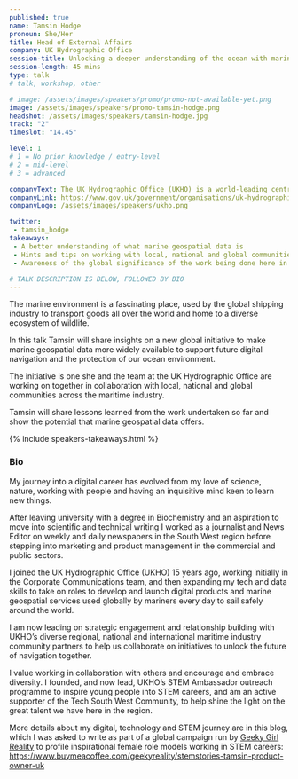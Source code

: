 ```yaml
---
published: true
name: Tamsin Hodge
pronoun: She/Her
title: Head of External Affairs
company: UK Hydrographic Office
session-title: Unlocking a deeper understanding of the ocean with marine geospatial data of the future
session-length: 45 mins
type: talk
# talk, workshop, other

# image: /assets/images/speakers/promo/promo-not-available-yet.png
image: /assets/images/speakers/promo-tamsin-hodge.png
headshot: /assets/images/speakers/tamsin-hodge.jpg
track: "2"
timeslot: "14.45"

level: 1
# 1 = No prior knowledge / entry-level
# 2 = mid-level
# 3 = advanced

companyText: The UK Hydrographic Office (UKHO) is a world-leading centre for hydrography, specialising in marine geospatial data that helps to unlock a deeper understanding of the world’s oceans.
companyLink: https://www.gov.uk/government/organisations/uk-hydrographic-office 
companyLogo: /assets/images/speakers/ukho.png

twitter:
 - tamsin_hodge
takeaways:
 - A better understanding of what marine geospatial data is
 - Hints and tips on working with local, national and global communities and early life data
 - Awareness of the global significance of the work being done here in the South West

# TALK DESCRIPTION IS BELOW, FOLLOWED BY BIO
---
```


The marine environment is a fascinating place, used by the global shipping industry to transport goods all over the world and home to a diverse ecosystem of wildlife.

In this talk Tamsin will share insights on a new global initiative to make marine geospatial data more widely available to support future digital navigation and the protection of our ocean environment. 

The initiative is one she and the team at the UK Hydrographic Office are working on together in collaboration with local, national and global communities across the maritime industry.

Tamsin will share lessons learned from the work undertaken so far and show the potential that marine geospatial data offers.

{% include speakers-takeaways.html %}

<h3>Bio</h3>

My journey into a digital career has evolved from my love of science, nature, working with people and having an inquisitive mind keen to learn new things.

After leaving university with a degree in Biochemistry and an aspiration to move into scientific and technical writing I worked as a journalist and News Editor on weekly and daily newspapers in the South West region before stepping into marketing and product management in the commercial and public sectors.

I joined the UK Hydrographic Office  (UKHO) 15 years ago, working initially in the Corporate Communications team, and then expanding my tech and data skills to take on roles to develop and launch digital products and marine geospatial services used globally by mariners every day to sail safely around the world.

I am now leading on strategic engagement and relationship building with UKHO’s diverse regional, national and international maritime industry community partners to help us collaborate on initiatives to unlock the future of navigation together.

I value working in collaboration with others and encourage and embrace diversity.  I founded, and now lead, UKHO’s STEM Ambassador outreach programme to inspire young people into STEM careers, and am an active supporter of the Tech South West Community, to help shine the light on the great talent we have here in the region.

More details about my digital, technology and STEM journey are in this blog, which I was asked to write as part of a global campaign run by <a href="https://www.buymeacoffee.com/geekyreality"  target="_blank">Geeky Girl Reality</a> to profile inspirational female role models working in STEM careers: <a href="https://www.buymeacoffee.com/geekyreality/stemstories-tamsin-product-owner-uk" target="_blank">https://www.buymeacoffee.com/geekyreality/stemstories-tamsin-product-owner-uk</a>